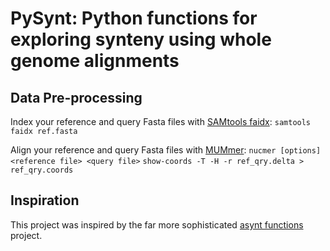 # PySynt: Python functions for exploring synteny using whole genome alignments

## Data Pre-processing

Index your reference and query Fasta files with [SAMtools faidx](https://www.htslib.org/doc/samtools-faidx.html):
```samtools faidx ref.fasta```

Align your reference and query Fasta files with [MUMmer](https://mummer4.github.io/):
```nucmer [options] <reference file> <query file>```
```show-coords -T -H -r ref_qry.delta > ref_qry.coords```

## Inspiration
This project was inspired by the far more sophisticated [asynt functions](https://github.com/simonhmartin/asynt/tree/master) project.
